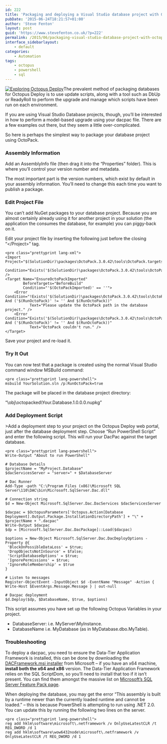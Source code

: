 ```yaml
---
id: 222
title: 'Packaging and deploying a Visual Studio database project with OctoPack and Octopus Deploy'
pubDate: '2015-06-24T18:21:57+01:00'
author: 'Steve Fenton'
layout: post
guid: 'https://www.stevefenton.co.uk/?p=222'
permalink: /2015/06/packaging-visual-studio-database-project-with-octopack/
interface_sidebarlayout:
    - default
categories:
    - Automation
tags:
    - octopus
    - powershell
    - sql
---
```


[![Exploring Octopus Deploy](https://www.stevefenton.co.uk/wp-content/uploads/2015/07/exploring-octopus-deploy-199x300.jpg)](https://www.stevefenton.co.uk/publications/exploring-octopus-deploy/)The prevalent method of packaging databases for Octopus Deploy is to use update scripts, along with a tool such as DbUp or ReadyRoll to perform the upgrade and manage which scripts have been run on each environment.

If you are using Visual Studio Database projects, though, you’ll be interested in how to perform a model-based upgrade using your dacpac file. There are a few examples out there, but they seem a little over-complicated.

So here is perhaps the simplest way to package your database project using OctoPack.

### Assembly Information

Add an AssemblyInfo file (then drag it into the “Properties” folder). This is where you’ll control your version number and metadata.

The most important part is the version numbers, which exist by default in your assembly information. You’ll need to change this each time you want to publish a package.

### Edit Project File

You can’t add NuGet packages to your database project. Because you are almost certainly already using it for another project in your solution (the application the consumes the database, for example) you can piggy-back on it.

Edit your project file by inserting the following just before the closing “&lt;/Project&gt;” tag.

```
<pre class="prettyprint lang-xml">
<Import Project="$(SolutionDir)\packages\OctoPack.3.0.42\tools\OctoPack.targets" 
        Condition="Exists('$(SolutionDir)\packages\OctoPack.3.0.42\tools\OctoPack.targets')" />
<Target Name="EnsureOctoPackImported" 
        BeforeTargets="BeforeBuild" 
        Condition="'$(OctoPackImported)' == ''">
    <Error Condition="!Exists('$(SolutionDir)\packages\OctoPack.3.0.42\tools\OctoPack.targets') And ('$(RunOctoPack)' != '' And $(RunOctoPack))" 
           Text="Please update the OctoPack path in the database project." />
    <Error Condition="Exists('$(SolutionDir)\packages\OctoPack.3.0.42\tools\OctoPack.targets') And ('$(RunOctoPack)' != '' And $(RunOctoPack))" 
           Text="OctoPack couldn't run." />
</Target>
```

Save your project and re-load it.

### Try It Out

You can now test that a package is created using the normal Visual Studio command window MSBuild command:

```
<pre class="prettyprint lang-powershell">
msbuild YourSolution.sln /p:RunOctoPack=true
```

The package will be placed in the database project directory:

“\\obj\\octopacked\\Your.Database.1.0.0.0.nupkg”

### Add Deployment Script

&gt;Add a deployment step to your project on the Octopus Deploy web portal, just after the database deployment step. Choose “Run PowerShell Script” and enter the following script. This will run your DacPac against the target database.

```
<pre class="prettyprint lang-powershell">
Write-Output "About to run PowerShell"

# Database Details
$projectName = "MyProject.Database"
$dacServicesServer = "server=" + $DatabaseServer

# Dac Runner
Add-Type -path "C:\Program Files (x86)\Microsoft SQL Server\110\DAC\bin\Microsoft.SqlServer.Dac.dll"

# Connection string
$d = New-Object Microsoft.SqlServer.Dac.DacServices $dacServicesServer

$dacpac = $OctopusParameters['Octopus.Action[Database Deployment].Output.Package.InstallationDirectoryPath'] + "\" + $projectName + ".dacpac"
Write-Output $dacpac
$dp = [Microsoft.SqlServer.Dac.DacPackage]::Load($dacpac)

$options = New-Object Microsoft.SqlServer.Dac.DacDeployOptions -Property @{
 'BlockOnPossibleDataLoss' = $true;
 'DropObjectsNotInSource' = $false;
 'ScriptDatabaseOptions' = $true;
 'IgnorePermissions' = $true;
 'IgnoreRoleMembership' = $true
}

# Listen to messages
Register-ObjectEvent -InputObject $d -EventName "Message" -Action { Write-Host $EventArgs.Message.Message } | out-null

# Dacpac deployment
$d.Deploy($dp, $DatabaseName, $true, $options)
```

This script assumes you have set up the following Octopus Variables in your project.

- DatabaseServer: i.e. MyServer\\MyInstance.
- DatabaseName i.e. MyDatabase (as in MyDatabase.dbo.MyTable).

### Troubleshooting

To deploy a dacpac, you need to ensure the Data-Tier Application Framework is installed, this can be done by downloading the [DACFramework.msi installer](http://www.microsoft.com/en-us/download/details.aspx?id=38818) from Microsoft – if you have an x64 machine, **install both the x64 and x86** version. The Data-Tier Application Framework relies on the SQL ScriptDom, so you’ll need to install that too if it isn’t present. You can find them amongst the massive list on [Microsoft’s SQL Server Feature Pack page](https://www.microsoft.com/en-us/download/confirmation.aspx?id=29065).

When deploying the database, you may get the error “This assembly is built by a runtime newer than the currently loaded runtime and cannot be loaded.” – this is because PowerShell is attempting to run using .NET 2.0. You can update this by running the following two lines on the server.

```
<pre class="prettyprint lang-powershell">
reg add hklm\software\microsoft\.netframework /v OnlyUseLatestCLR /t REG_DWORD /d 1
reg add hklm\software\wow6432node\microsoft\.netframework /v OnlyUseLatestCLR /t REG_DWORD /d 1
```